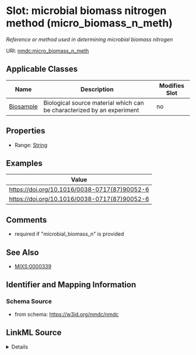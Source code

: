 # Slot: microbial biomass nitrogen method (micro_biomass_n_meth)


_Reference or method used in determining microbial biomass nitrogen_



URI: [nmdc:micro_biomass_n_meth](https://w3id.org/nmdc/micro_biomass_n_meth)



<!-- no inheritance hierarchy -->




## Applicable Classes

| Name | Description | Modifies Slot |
| --- | --- | --- |
[Biosample](Biosample.md) | Biological source material which can be characterized by an experiment |  no  |







## Properties

* Range: [String](String.md)






## Examples

| Value |
| --- |
| https://doi.org/10.1016/0038-0717(87)90052-6 |
| https://doi.org/10.1016/0038-0717(87)90052-6 | https://www.sciencedirect.com/science/article/abs/pii/0038071787900526 |

## Comments

* required if "microbial_biomass_n" is provided

## See Also

* [MIXS:0000339](https://w3id.org/mixs/0000339)

## Identifier and Mapping Information







### Schema Source


* from schema: https://w3id.org/nmdc/nmdc




## LinkML Source

<details>
```yaml
name: micro_biomass_n_meth
description: Reference or method used in determining microbial biomass nitrogen
title: microbial biomass nitrogen method
comments:
- required if "microbial_biomass_n" is provided
examples:
- value: https://doi.org/10.1016/0038-0717(87)90052-6
- value: https://doi.org/10.1016/0038-0717(87)90052-6 | https://www.sciencedirect.com/science/article/abs/pii/0038071787900526
from_schema: https://w3id.org/nmdc/nmdc
see_also:
- MIXS:0000339
rank: 13
string_serialization: '{PMID}|{DOI}|{URL}'
alias: micro_biomass_n_meth
domain_of:
- Biosample
slot_group: MIxS Inspired
range: string

```
</details>
